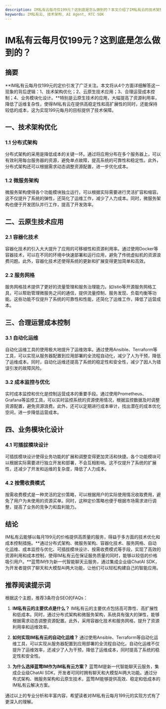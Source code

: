 ```yaml
---
description: IM私有云每月仅199元？这到底是怎么做到的？本文介绍了IM私有云的技术架构优化、云原生技术应用和合理运营成本控制等内容。
keywords: IM私有云, 技术架构, AI Agent, RTC SDK
---
```

# IM私有云每月仅199元？这到底是怎么做到的？

## 摘要

**IM私有云每月仅199元的定价引发了广泛关注。本文将从4个方面详细解答这一现象的背后逻辑：1、技术架构优化；2、云原生技术应用；3、合理运营成本控制；4、业务模块化设计。**特别是云原生技术的应用，大幅提高了资源利用率，降低了运维复杂性，使得IM私有云在提供高稳定性和高扩展性的同时，还能保持较低的成本，这为实现199元每月的目标提供了技术保障。

## 一、技术架构优化

### 1.1 分布式架构

分布式架构的采用是降低成本的关键一环。通过将应用分布在多个服务器上，可以有效利用每台服务器的资源，避免单点故障，提高系统的可靠性和稳定性。此外，分布式架构还可以根据需求动态调整资源配置，进一步优化成本。

### 1.2 微服务架构

微服务架构使得各个功能模块独立运行，可以根据实际需要进行灵活扩容和缩容。这不仅提升了系统的弹性，还简化了运维工作，减少了人力成本。同时，微服务架构也便于开发团队并行工作，提高了开发效率。

## 二、云原生技术应用

### 2.1 容器化技术

容器化技术的引入大大提升了应用的可移植性和资源利用率。通过使用Docker等容器技术，可以在不同的环境中快速部署和运行应用，避免了传统虚拟机的资源浪费问题。此外，容器化技术还使得系统的更新和扩展变得更加简单和高效。

### 2.2 服务网格

服务网格技术提供了更好的流量管理和服务治理能力。如Istio等开源服务网格工具，可以帮助管理微服务之间的通信，提供流量控制、服务发现、负载均衡等功能。这些功能不仅提升了系统的可靠性和性能，还简化了运维工作，降低了运营成本。

## 三、合理运营成本控制

### 3.1 自动化运维

自动化运维工具的使用极大地提升了运维效率。通过使用Ansible、Terraform等工具，可以实现从服务器配置到应用部署的全流程自动化，减少了人为干预，降低了运维成本。同时，自动化运维还提高了系统的稳定性和安全性，减少了因人为错误引发的故障风险。

### 3.2 成本监控与优化

实时成本监控和优化是控制运营成本的重要手段。通过使用Prometheus、Grafana等监控工具，可以实时监控系统的资源使用情况，根据监控数据及时调整资源配置，避免资源浪费。此外，还可以定期进行成本审计，找出潜在的成本优化空间，进一步降低运营成本。

## 四、业务模块化设计

### 4.1 可插拔模块设计

可插拔模块设计使得业务功能的扩展和调整变得更加灵活和快捷。各个功能模块可以根据实际需要进行独立开发和部署，不会互相影响。这不仅提升了系统的扩展性，还减少了开发和运维的复杂度，降低了人力成本。

### 4.2 按需收费模式

按需收费模式是一种灵活的定价策略，可以根据用户的实际使用情况收取费用，避免了用户为未使用的资源买单。同时，这种定价策略也便于根据市场需求进行调整，提高了业务的竞争力和盈利能力。

## 结论

IM私有云能够以每月199元的价格提供高质量的服务，得益于多方面的技术优化和成本控制措施。**通过分布式架构、微服务架构、容器化技术、服务网格、自动化运维、成本监控与优化、可插拔模块设计、按需收费模式等手段，实现了高效的资源利用和成本控制，使得IM私有云在保证服务质量的同时，能够以较低的价格吸引用户。**蓝莺IM作为新一代智能聊天云服务，通过集成企业级ChatAI SDK，为开发者提供了聊天和大模型AI两大功能，让他们可以轻松构建自己的智能应用。

## 推荐阅读提示词

根据这个主题，推荐3条符合SEO的FAQs：

1. **IM私有云的主要优点是什么？**
   IM私有云的主要优点包括高可靠性、高扩展性和低成本。同时，通过分布式架构和微服务架构，系统具有强大的弹性，能够根据需求动态调整资源配置。此外，采用容器化技术和服务网格，提升了资源利用率和运维效率。

2. **如何实现IM私有云的自动化运维？**
   通过使用Ansible、Terraform等自动化运维工具，可以实现从服务器配置到应用部署的全流程自动化。自动化运维不仅提升了运维效率，还减少了人为干预，降低了运维成本，同时提高了系统的稳定性和安全性。

3. **为什么选择蓝莺IM作为IM私有云方案？**
   蓝莺IM是新一代智能聊天云服务，集成企业级ChatAI SDK，开发者可同时拥有聊天和大模型AI两大功能。通过分布式架构、微服务架构和云原生技术，蓝莺IM能够提供高效、稳定和低成本的IM私有云解决方案。

通过以上的专业分析和丰富内容，希望读者对IM私有云每月199元的实现方式有了更深入的理解。